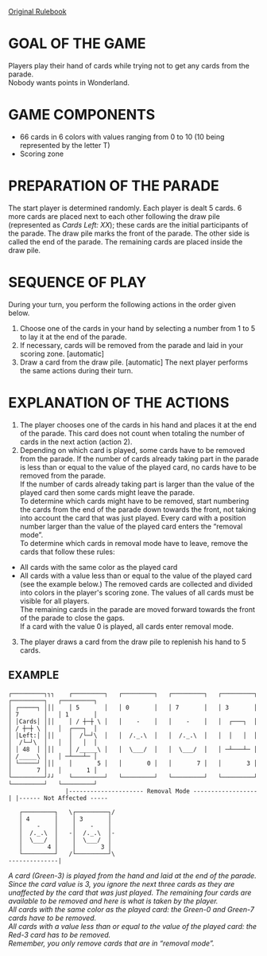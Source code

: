 [Original Rulebook](https://cdn.1j1ju.com/medias/8f/7e/8f-parade-rulebook.pdf)

# GOAL OF THE GAME
Players play their hand of cards while trying not to get any cards from the parade.\
Nobody wants points in Wonderland.

# GAME COMPONENTS
- 66 cards in 6 colors with values ranging from 0 to 10 (10 being represented by the letter T)
- Scoring zone

# PREPARATION OF THE PARADE
The start player is determined randomly. Each player is dealt 5 cards. 6 more cards are placed next to each other following the draw pile (represented as *Cards Left: XX*); these cards are the initial participants of the parade. The draw pile marks the front of the parade. The other side is called the end of the parade. The remaining cards are placed inside the draw pile.

# SEQUENCE OF PLAY
During your turn, you perform the following actions in the order given below.
1. Choose one of the cards in your hand by selecting a number from 1 to 5 to lay it at the end of the parade.
2. If necessary, cards will be removed from the parade and laid in your scoring zone. \[automatic\]
3. Draw a card from the draw pile. \[automatic\]
The next player performs the same actions during their turn.

# EXPLANATION OF THE ACTIONS
1. The player chooses one of the cards in his hand and places it at the end of the parade. This card does not count when totaling the number of cards in the next action (action 2).
2. Depending on which card is played, some cards have to be removed from the parade.
If the number of cards already taking part in the parade is less than or equal to the value of the played card, no cards have to be removed from the parade.\
If the number of cards already taking part is larger than the value of the played card then some cards might leave the parade.\
To determine which cards might have to be removed, start numbering the cards from the end of the parade down towards the front, not taking into account the card that was just played. Every card with a position number larger than the value of the played card enters the “removal mode”.\
To determine which cards in removal mode have to leave, remove the cards that follow these rules:
- All cards with the same color as the played card
- All cards with a value less than or equal to the value of the played card (see the example below.)
The removed cards are collected and divided into colors in the player's scoring zone. The values of all cards must be visible for all players.\
The remaining cards in the parade are moved forward towards the front of the parade to close the gaps.\
If a card with the value 0 is played, all cards enter removal mode.
3. The player draws a card from the draw pile to replenish his hand to 5 cards.
## EXAMPLE
```
┌─────────┐┐┐    ┌─────────┐   ┌─────────┐   ┌─────────┐   ┌─────────┐   ┌─────────┐   ┌─────────┐
│ ┌─────┐ │││    │ 5       │   │ 0       │   │ 7       │   │ 3       │   │ 7       │   │ 1       │
│ │Cards│ │││    │ / ┼─┼ \ │   │    -    │   │    -    │   │  ┌───┐  │   │ / ┼─┼ \ │   │  ┌───┐  │
│ │Left:│ │││    │  /└─┘\  │   │  /._.\  │   │  /._.\  │   │  │   │  │   │  /└─┘\  │   │  │   │  │
│ │ 48  │ │││    │ /_____\ │   │  \___/  │   │  \___/  │   │ ─┴───┴─ │   │ /_____\ │   │ ─┴───┴─ │
│ └─────┘ │││    │       5 │   │       0 │   │       7 │   │       3 │   │       7 │   │       1 │
└─────────┘┘┘    └─────────┘   └─────────┘   └─────────┘   └─────────┘   └─────────┘   └─────────┘
                |--------------------- Removal Mode ------------------| |------ Not Affected -----

   ┌─────────┐   \┌─────────┐/
   │ 4       │    │ 3       │
   │    -    │    │    -    │
   │  /._.\  │   -│  /._.\  │-
   │  \___/  │    │  \___/  │
   │       4 │    │       3 │
   └─────────┘   /└─────────┘\
--------------|
```
*A card (Green-3) is played from the hand and laid at the end of the parade. Since the card value is 3, you ignore the next three cards as they are unaffected by the card that was just played. The remaining four cards are available to be removed and here is what is taken by the player.*\
*All cards with the same color as the played card: the Green-0 and Green-7 cards have to be removed.*\
*All cards with a value less than or equal to the value of the played card: the Red-3 card has to be removed.*\
*Remember, you only remove cards that are in “removal mode”.*